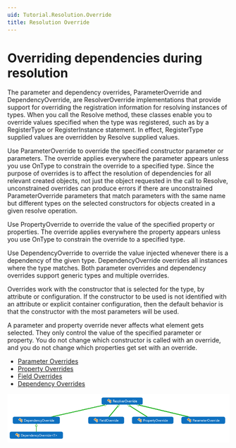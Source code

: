 ```yaml
---
uid: Tutorial.Resolution.Override
title: Resolution Override
---
```


# Overriding dependencies during resolution

The parameter and dependency overrides, ParameterOverride and DependencyOverride, are ResolverOverride implementations that provide support for overriding the registration information for resolving instances of types. When you call the Resolve method, these classes enable you to override values specified when the type was registered, such as by a RegisterType or RegisterInstance statement. In effect, RegisterType supplied values are overridden by Resolve supplied values.

Use ParameterOverride to override the specified constructor parameter or parameters. The override applies everywhere the parameter appears unless you use OnType to constrain the override to a specified type. Since the purpose of overrides is to affect the resolution of dependencies for all relevant created objects, not just the object requested in the call to Resolve, unconstrained overrides can produce errors if there are unconstrained ParameterOverride parameters that match parameters with the same name but different types on the selected constructors for objects created in a given resolve operation.

Use PropertyOverride to override the value of the specified property or properties. The override applies everywhere the property appears unless you use OnType to constrain the override to a specified type.

Use DependencyOverride to override the value injected whenever there is a dependency of the given type. DependencyOverride overrides all instances where the type matches. Both parameter overrides and dependency overrides support generic types and multiple overrides.

Overrides work with the constructor that is selected for the type, by attribute or configuration. If the constructor to be used is not identified with an attribute or explicit container configuration, then the default behavior is that the constructor with the most parameters will be used.
 
A parameter and property override never affects what element gets selected. They only control the value of the specified parameter or property. You do not change which constructor is called with an override, and you do not change which properties get set with an override.

* [Parameter Overrides](xref:Tutorial.Resolution.Override.Parameter)
* [Property Overrides](xref:Tutorial.Resolution.Override.Property)
* [Field Overrides](xref:Tutorial.Resolution.Override.Field)
* [Dependency Overrides](xref:Tutorial.Resolution.Override.Dependency)

![Resolver Override](/images/resolver-override.png)

